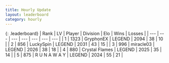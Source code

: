 ```yaml
---
title: Hourly Update
layout: leaderboard
category: hourly
---
```


{: .leaderboard}
| Rank | LV | Player | Division | Elo | Wins | Losses |
| --- | --- | --- | --- | --- | --- | --- |
| <span data-change="0">1</span> | 1323 | <span title="ID: 315148">GryphonEX</span> | LEGEND | <span data-change="0">2094</span> | <span data-change="0">38</span> | <span data-change="0">10</span> |
| <span data-change="2">2</span> | 856 | <span title="ID: 498412">LuckySpin</span> | LEGEND | <span data-change="7">2031</span> | <span data-change="1">43</span> | <span data-change="0">15</span> |
| <span data-change="0">3</span> | 996 | <span title="ID: 416373">miracle03</span> | LEGEND | <span data-change="0">2026</span> | <span data-change="0">38</span> | <span data-change="0">18</span> |
| <span data-change="7">4</span> | 880 | <span title="ID: 163201">Crystal Flames</span> | LEGEND | <span data-change="16">2025</span> | <span data-change="2">35</span> | <span data-change="0">14</span> |
| <span data-change="-3">5</span> | 875 | <span title="ID: 66144">R U N A W A Y</span> | LEGEND | <span data-change="-34">2024</span> | <span data-change="4">55</span> | <span data-change="5">21</span> |